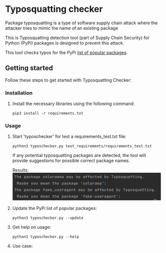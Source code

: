 # Typosquatting checker

Package typosquatting is a type of software supply chain attack where the attacker tries to mimic the name of an existing package

This is Typosquatting detection tool (part of Supply Chain Security) for Python (PyPi) packages is designed to prevent this attack. 

This tool checks typos for the PyPi [list of popular packages](https://hugovk.github.io/top-pypi-packages/).

## Getting started

Follow these steps to get started with Typosquatting Checker:

### Installation

1. Install the necessary libraries using the following command:

    ```
    pip3 install -r requirements.txt
    ```

### Usage

1. Start 'typoschecker' for test a requirements_test.txt file:

   ```
   python3 typoschecker.py test_requirements/requirements_test.txt 
   ```
   If any potential typosquatting packages are detected, the tool will provide suggestions for possible correct package names.
   
   Results:
   ![example.png](test_requirements%2Fexample.png)

2. Update the PyPi list of popular packages:

   ```
   python3 typoschecker.py --update 
   ```
   
3. Get help on usage:

    ```
    python3 typoschecker.py --help
    ```
4. Use case:
